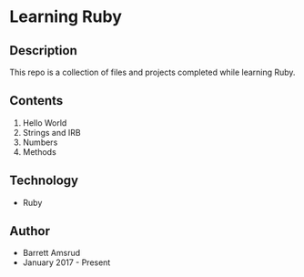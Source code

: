 # Learning Ruby

## Description

This repo is a collection of files and projects completed while learning Ruby.

## Contents

01. Hello World
02. Strings and IRB
03. Numbers
04. Methods

## Technology

- Ruby

## Author

- Barrett Amsrud
- January 2017 - Present